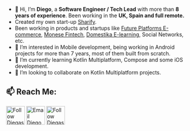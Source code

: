 - 👋 Hi, I’m **Diego**, a **Software Engineer / Tech Lead** with more than **8 years of experience**. Been working in the **UK, Spain and full remote.**
- Created my own start-up [Sharify](https://www.instagram.com/sharifyapp/?hl=en).
- Been working in products and startups like [Future Platforms E-commerce](https://www.futureplatforms.com/), [Monese Fintech](https://monese.com/), [Domestika E-learning](https://www.domestika.org/), Social Networks, etc.
- 👀 I’m interested in Mobile development, being working in Android projects for more than 7 years, most of them built from scratch.
- 🌱 I’m currently learning Kotlin Multiplatform, Compose and some iOS development.
- 💞️ I’m looking to collaborate on Kotlin Multiplatform projects.


## 📫 Reach Me:

[<img src="https://user-images.githubusercontent.com/45268196/200141435-ca6639e2-942b-4ff4-a907-962e90bfe4a0.png" height="50em" align="center" alt="Follow Diegaspar on LinkedIn" title="Follow Diegaspar on LinkedIn"/>](https://linkedin.com/in/diegaspar)
[<img src="https://user-images.githubusercontent.com/45268196/200141619-1192fba9-c1da-4716-803b-cc29541f3578.png" height="50em" align="center" alt="Email Diego" title="Email Diego"/>](mailto:workwithmediego@gmail.com)
[<img src="https://user-images.githubusercontent.com/45268196/200141534-b540af4f-c3f5-4dd7-a4db-317cf6e1b7d9.jpg" height="50em" align="center" alt="Follow Diegaspar on Instagram" title="Follow Diegaspar on Instagram"/>](https://instagram.com/diegaspar)

